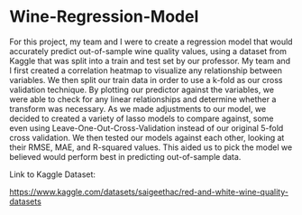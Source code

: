 # Wine-Regression-Model

For this project, my team and I were to create a regression model that would accurately predict out-of-sample wine quality values, using a dataset from Kaggle that was split into a train and test set by our professor. My team and I first created a correlation heatmap to visualize any relationship between variables. We then split our train data in order to use a k-fold as our cross validation technique. By plotting our predictor against the variables, we were able to check for any linear relationships and determine whether a transform was necessary. As we made adjustments to our model, we decided to created a variety of lasso models to compare against, some even using Leave-One-Out-Cross-Validation instead of our original 5-fold cross validation. We then tested our models against each other, looking at their RMSE, MAE, and R-squared values. This aided us to pick the model we believed would perform best in predicting out-of-sample data.

   
Link to Kaggle Dataset:
   
https://www.kaggle.com/datasets/saigeethac/red-and-white-wine-quality-datasets
